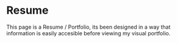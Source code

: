 # Resume


This page is a Resume / Portfolio, its been designed in a way that information is easily accesible before viewing my visual portfolio.
